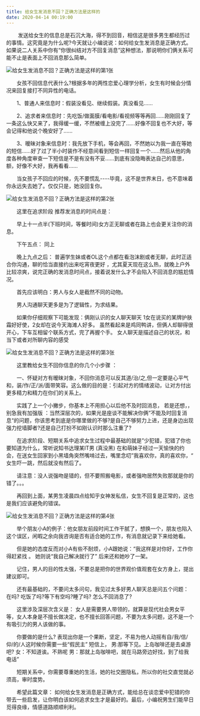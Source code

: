 ```yaml
---
title: 给女生发消息不回？正确方法是这样的
date: 2020-04-14 00:19:00
---
```




        发送给女生的信息总是石沉大海，得不到回音，相信这是很多男生都经历过的事情。这究竟是为什么呢?今天就让小编说说：如何给女生发消息是正确方式。如果说二人关系中你有“你很纠结对方不回复消息”这种想法，那说明你们俩关系可能不止是表面上不回消息那么简单。

![给女生发消息不回？正确方法是这样的第1张](/img/df3c952f822be3f1a12cad8574da451c.jpg)

　　女孩不回信息代表什么?根据多年的两性恋爱心理学分析，女生有时候会分情况来回复接打不同异性的电话。

　　1、普通人来信息时：假装没看见、继续假装。真没看见……

　　2、追求者来信息时：先吃饭/做面膜/看电影/看视频等等再回……刚刚回复了一条这么快又来了，我得缓一缓，不然被缠上没完了……好像不回复也不大好，等会记得和他说个晚安好了……

　　3、暧昧对象来信息时：我先放下手机，等会再回，不然她以为我一直在等她的短信……好了过了半小时装作不经意间看到短信一样回复一个……然后从他的角度各种角度审查一下短信是不是有没有不妥……到底有没隐晦表达自己的意思，额，好像不大好，我再看看……

　　当女孩子不回应的时候，先不要慌乱----毕竟，这不是世界末日，也不意味着你永远失去她了。仅仅只是，她没回复你。

![给女生发消息不回？正确方法是这样的第2张](/img/70deefaf2185e416ad83dcf4a43b1506.jpg)

　　这里在追求阶段 推荐发消息的时间点是：

　　早上十一点半(下班时间，等餐时间)女方正无聊或者在路上也会更关注你的消息。

　　下午五点： 同上

　　晚上九点之后： 普遍学生妹或者OL这个点都在看泡沫剧或者无聊，此时正适合你沟通，聊的恰当直接约出来吃宵夜更好 ，尤其夏天现在这么热，就晚上户外比较凉爽，说完正确的发消息时间点，接着说发什么才不会陷入不回消息的尴尬情况。

　　首先应该明白：男人与女人是截然不同的动物。

　　男人沟通聊天更多是为了逻辑性，为求结果。

　　如果你仔细观察下可能发现：俩刚认识的女人聊天聊天 1女在说买的某牌护肤霜好好使，2女却在说今天海滩人好多。 虽然看起来是鸡同鸭讲，但俩人却聊得很开心，下车互相留个联系方式，完了再握个手。 女人聊天是描述自己的状况，和当下或者对所聊内容的感受

![给女生发消息不回？正确方法是这样的第3张](/img/4d207486118f9a28e65aa078b2abe96d.jpg)

　　这里教给女生不回你信息的你几个小步骤 ：

　　一、怀疑对方有暧昧对象，不回你消息可以反其道/治/之,但一定要是心平气和，装/作/正/派/面带笑容。这么做的目的是：引起对方的情绪波动，让对方付出更多精力和精力在你们的关系上。

　　实践了上一个小撇步，你基本上不用担心以后他不及时回消息， 若是还想，，别急我有加强版 ：当然深层次的，如果光是座谈不能解决你俩”不能及时回复消息“的问题，你该思考到底是你哪里做的不够?是自己不够努力上进，还是身边出现强力挖墙脚者?还是自己打扮不如刚认识时那么注重了?

　　在追求阶段、短期关系中追求女生过程中最基础的就是”少犯错，犯错了你也要知道为什么，常听说知书达理某IT男 (真没黑) 在和萌妹子经过一天愉快的约会，在送女生回家到小黑墙角突然嘴啃过去，嘴里念叨”我喜欢你，真的喜欢你，“ 女生吓一跳，然后就没有然后了。

　　请注意：没人说强吻是错的，但不要照搬电影，或者强吻居然失败那就是你的错了。。。

　　再回到上面，某男生凌晨四点给知乎女神发私信，女生不回复是正常的，这也是我们应该避免的错误。

![给女生发消息不回？正确方法是这样的第4张](/img/2a6c90ba834fa339d077de5b077ec6bc.jpg)

　　举个朋友小A的例子：他女朋友前段时间工作干腻了，想换一个，朋友也陷入这个误区，闲暇之余向我咨询是否有适合她的工作，有消息就记录下来给她看。

　　但是她的态度反而对小A有些不耐烦，小A跟她说：“我这样是对你好，工作你得赶紧找 。 她则说“我自己解决就行了” 后来还和她吵了一架。

　　记住，男人的目的性太强，不要总是把你的世界观价值观套在女方身上，提出建议即可。

　　还有最基础的，不要问太多问句，我见过太多好男人聊天总是问五个问题： 在吗? 吃饭了吗?等下有空吗?睡了吗? 怎么不回消息了?

　　这里涉及深层次含义是： 女人是需要男人带领的，就算是现代社会男女平等，女人本身是不擅长做决定，也不擅长回答问题，不要为太多问题，这不是一个有吸引力的男人该做的事。

　　你要做的是什么? 表现出你是一个果断，坚定，不易为他人动摇有自/我/信/仰/的/人这时候你需要一些“假民主” 短信上， 男:那等下见。上岛咖啡还是去桌游吧? 女：不知道诶。不熟呢 男：那就上岛咖啡吧，就在马路旁边好找，到了给我电话”

　　短期关系中，你需要尊重她的生活，她的社交圈隐私，所以你的社交直觉就必须高，审时度势。

　　希望此篇文章： 如何给女生发消息是正确方式，能给总在谈恋爱中犯错的你带去一些启发，让你明白该如何追求女生才是最好的。最后，小编祝男生们能早日觅得良缘，情感道路顺顺利利。